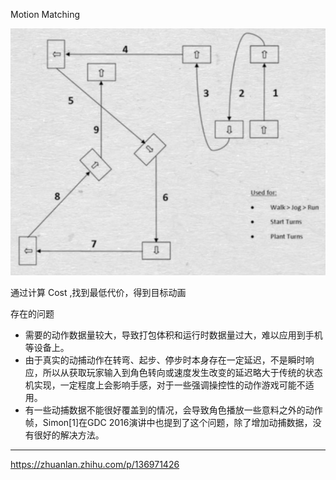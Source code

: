 

Motion Matching 


![](../myMd/pic.res/20220430154041.png)  


通过计算 Cost ,找到最低代价，得到目标动画


存在的问题

- 需要的动作数据量较大，导致打包体积和运行时数据量过大，难以应用到手机等设备上。
- 由于真实的动捕动作在转弯、起步、停步时本身存在一定延迟，不是瞬时响应，所以从获取玩家输入到角色转向或速度发生改变的延迟略大于传统的状态机实现，一定程度上会影响手感，对于一些强调操控性的动作游戏可能不适用。
- 有一些动捕数据不能很好覆盖到的情况，会导致角色播放一些意料之外的动作帧，Simon[1]在GDC 2016演讲中也提到了这个问题，除了增加动捕数据，没有很好的解决方法。



---

https://zhuanlan.zhihu.com/p/136971426